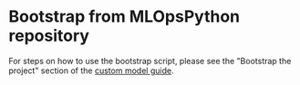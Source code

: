 # Bootstrap from MLOpsPython repository

For steps on how to use the bootstrap script, please see the "Bootstrap the project" section of the [custom model guide](..\docs\custom_model.md).
